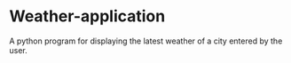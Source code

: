 # Weather-application
A python program for displaying the latest weather of a city entered by the user.
